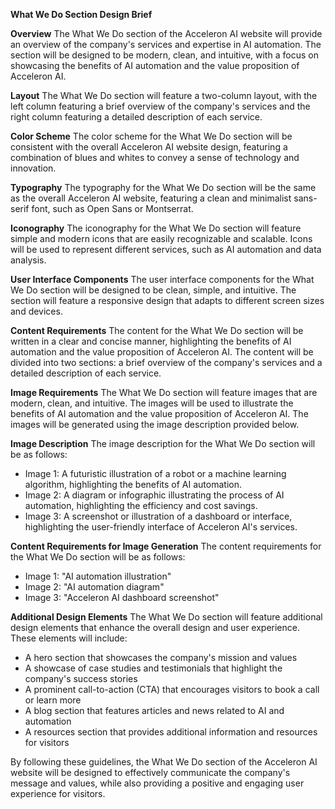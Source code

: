 **What We Do Section Design Brief**

**Overview**
The What We Do section of the Acceleron AI website will provide an overview of the company's services and expertise in AI automation. The section will be designed to be modern, clean, and intuitive, with a focus on showcasing the benefits of AI automation and the value proposition of Acceleron AI.

**Layout**
The What We Do section will feature a two-column layout, with the left column featuring a brief overview of the company's services and the right column featuring a detailed description of each service.

**Color Scheme**
The color scheme for the What We Do section will be consistent with the overall Acceleron AI website design, featuring a combination of blues and whites to convey a sense of technology and innovation.

**Typography**
The typography for the What We Do section will be the same as the overall Acceleron AI website, featuring a clean and minimalist sans-serif font, such as Open Sans or Montserrat.

**Iconography**
The iconography for the What We Do section will feature simple and modern icons that are easily recognizable and scalable. Icons will be used to represent different services, such as AI automation and data analysis.

**User Interface Components**
The user interface components for the What We Do section will be designed to be clean, simple, and intuitive. The section will feature a responsive design that adapts to different screen sizes and devices.

**Content Requirements**
The content for the What We Do section will be written in a clear and concise manner, highlighting the benefits of AI automation and the value proposition of Acceleron AI. The content will be divided into two sections: a brief overview of the company's services and a detailed description of each service.

**Image Requirements**
The What We Do section will feature images that are modern, clean, and intuitive. The images will be used to illustrate the benefits of AI automation and the value proposition of Acceleron AI. The images will be generated using the image description provided below.

**Image Description**
The image description for the What We Do section will be as follows:

* Image 1: A futuristic illustration of a robot or a machine learning algorithm, highlighting the benefits of AI automation.
* Image 2: A diagram or infographic illustrating the process of AI automation, highlighting the efficiency and cost savings.
* Image 3: A screenshot or illustration of a dashboard or interface, highlighting the user-friendly interface of Acceleron AI's services.

**Content Requirements for Image Generation**
The content requirements for the What We Do section will be as follows:

* Image 1: "AI automation illustration"
* Image 2: "AI automation diagram"
* Image 3: "Acceleron AI dashboard screenshot"

**Additional Design Elements**
The What We Do section will feature additional design elements that enhance the overall design and user experience. These elements will include:

* A hero section that showcases the company's mission and values
* A showcase of case studies and testimonials that highlight the company's success stories
* A prominent call-to-action (CTA) that encourages visitors to book a call or learn more
* A blog section that features articles and news related to AI and automation
* A resources section that provides additional information and resources for visitors

By following these guidelines, the What We Do section of the Acceleron AI website will be designed to effectively communicate the company's message and values, while also providing a positive and engaging user experience for visitors.